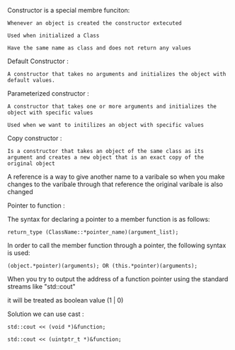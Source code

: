Constructor is a special membre funciton:

    Whenever an object is created the constructor extecuted

    Used when initialized a Class

    Have the same name as class and does not return any values

Default Constructor :

    A constructor that takes no arguments and initializes the object with default values.
    
Parameterized constructor :

    A constructor that takes one or more arguments and initializes the object with specific values

    Used when we want to initilizes an object with specific values

Copy constructor :

    Is a constructor that takes an object of the same class as its argument and creates a new object that is an exact copy of the original object

A reference is a way to give another name to a varibale so when you make changes to the varibale through
that reference the original varibale is also changed

Pointer to function :

The syntax for declaring a pointer to a member function is as follows:

    return_type (ClassName::*pointer_name)(argument_list);
    
In order to call the member function through a pointer, the following syntax is used:

    (object.*pointer)(arguments); OR (this.*pointer)(arguments);
    
 
When you try to output the address of a function pointer using the standard streams like "std::cout"

it will be treated as boolean value (1 | 0)

Solution we can use cast : 
    
    std::cout << (void *)&function;

    std::cout << (uintptr_t *)&function; 
